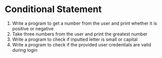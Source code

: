 # Conditional Statement

1. Write a program to get a number from the user and print whether it is positive or negative
2. Take three numbers from the user and print the greatest number
3. Write a program to check if inputted letter is small or capital
4. Write a program to check if the provided user credentials are valid during login